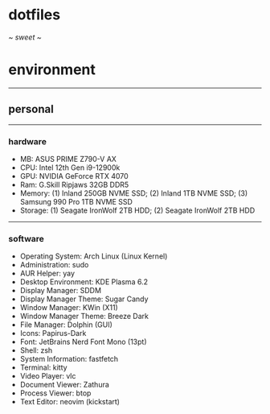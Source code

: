 # dotfiles
*~ sweet ~*

# environment
---
## personal
---
### hardware
- MB: ASUS PRIME Z790-V AX
- CPU: Intel 12th Gen i9-12900k
- GPU: NVIDIA GeForce RTX 4070
- Ram: G.Skill Ripjaws 32GB DDR5
- Memory: (1) Inland 250GB NVME SSD; (2) Inland 1TB NVME SSD; (3) Samsung 990 Pro 1TB NVME SSD
- Storage: (1) Seagate IronWolf 2TB HDD; (2) Seagate IronWolf 2TB HDD
---
### software 
- Operating System: Arch Linux (Linux Kernel)
- Administration: sudo
- AUR Helper: yay
- Desktop Environment: KDE Plasma 6.2
- Display Manager: SDDM
- Display Manager Theme: Sugar Candy
- Window Manager: KWin (X11)
- Window Manager Theme: Breeze Dark
- File Manager: Dolphin (GUI)
- Icons: Papirus-Dark
- Font: JetBrains Nerd Font Mono (13pt)
- Shell: zsh
- System Information: fastfetch
- Terminal: kitty
- Video Player: vlc
- Document Viewer: Zathura
- Process Viewer: btop
- Text Editor: neovim (kickstart)
